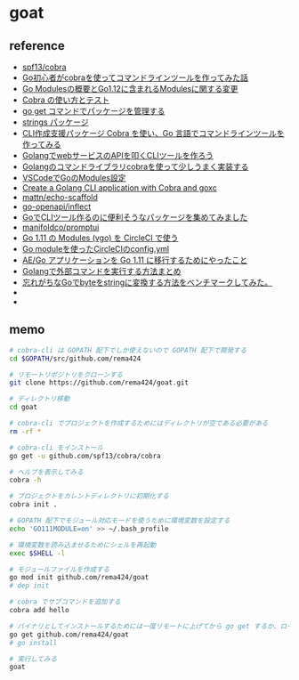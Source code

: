 # goat

## reference

- [spf13/cobra](https://github.com/spf13/cobra)
- [Go初心者がcobraを使ってコマンドラインツールを作ってみた話](https://blog.engineer.adways.net/entry/advent_calendar_2018/18)
- [Go Modulesの概要とGo1.12に含まれるModulesに関する変更](https://budougumi0617.github.io/2019/02/15/go-modules-on-go112/)
- [Cobra の使い方とテスト](https://text.baldanders.info/golang/using-and-testing-cobra/)
- [go get コマンドでパッケージを管理する](https://text.baldanders.info/golang/go-get-package/)
- [strings パッケージ](http://golang.jp/pkg/strings)
- [CLI作成支援パッケージ Cobra を使い、Go 言語でコマンドラインツールを作ってみる](https://qiita.com/kent_ocean/items/eb518c0816addd69f353)
- [GolangでwebサービスのAPIを叩くCLIツールを作ろう](https://qiita.com/minamijoyo/items/cfd22e9e6d3581c5d81f)
- [Golangのコマンドライブラリcobraを使って少しうまく実装する](https://qiita.com/tkit/items/3cdeafcde2bd98612428)
- [VSCodeでGoのModules設定](https://qiita.com/msmsny/items/a8d4573d03774815a198)
- [Create a Golang CLI application with Cobra and goxc](https://sbstjn.com/create-golang-cli-application-with-cobra-and-goxc.html)
- [mattn/echo-scaffold](https://github.com/mattn/echo-scaffold/blob/master/command/model_command.go)
- [go-openapi/inflect](https://github.com/go-openapi/inflect)
- [GoでCLIツール作るのに便利そうなパッケージを集めてみました](https://qiita.com/isaoshimizu/items/71dd2ca2a08ddb607e31)
- [manifoldco/promptui](https://github.com/manifoldco/promptui)
- [Go 1.11 の Modules (vgo) を CircleCI で使う](https://blog.tsub.me/post/go111-modules-in-circleci/)
- [Go moduleを使ったCircleCIのconfig.yml](https://qiita.com/tanden/items/2134c2650f18406b1a1d)
- [AE/Go アプリケーションを Go 1.11 に移行するためにやったこと](https://blog.a-know.me/entry/2018/10/28/215508)
- [Golangで外部コマンドを実行する方法まとめ](https://qiita.com/tanksuzuki/items/9205ff70c57c4c03b5e5)
- [忘れがちなGoでbyteをstringに変換する方法をベンチマークしてみた。](http://chidakiyo.hatenablog.com/entry/2017/12/12/%E5%BF%98%E3%82%8C%E3%81%8C%E3%81%A1%E3%81%AAGo%E3%81%A7byte%E3%82%92string%E3%81%AB%E5%A4%89%E6%8F%9B%E3%81%99%E3%82%8B%E6%96%B9%E6%B3%95%E3%82%92%E3%83%99%E3%83%B3%E3%83%81%E3%83%9E%E3%83%BC)
- []()
- []()

## memo

```bash
# cobra-cli は GOPATH 配下でしか使えないので GOPATH 配下で開発する
cd $GOPATH/src/github.com/rema424

# リモートリポジトリをクローンする
git clone https://github.com/rema424/goat.git

# ディレクトリ移動
cd goat

# cobra-cli でプロジェクトを作成するためにはディレクトリが空である必要がある
rm -rf *

# cobra-cli をインストール
go get -u github.com/spf13/cobra/cobra

# ヘルプを表示してみる
cobra -h

# プロジェクトをカレントディレクトリに初期化する
cobra init .

# GOPATH 配下でモジュール対応モードを使うために環境変数を設定する
echo 'GO111MODULE=on' >> ~/.bash_profile

# 環境変数を読み込ませるためにシェルを再起動
exec $SHELL -l

# モジュールファイルを作成する
go mod init github.com/rema424/goat
# dep init

# cobra でサブコマンドを追加する
cobra add hello

# バイナリとしてインストールするためには一度リモートに上げてから go get するか、ローカルで go install する
go get github.com/rema424/goat
# go install

# 実行してみる
goat
```